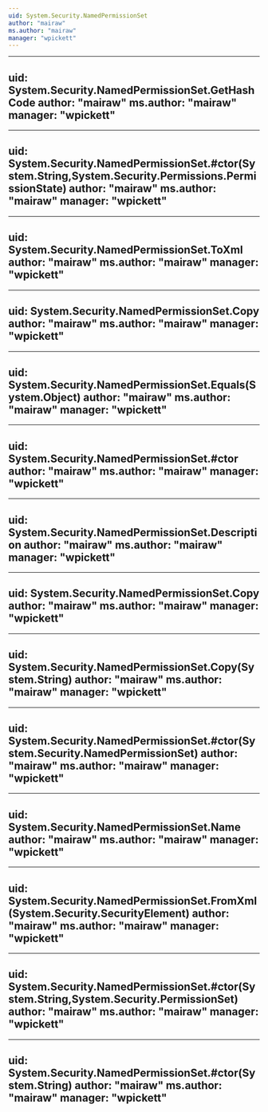 ```yaml
---
uid: System.Security.NamedPermissionSet
author: "mairaw"
ms.author: "mairaw"
manager: "wpickett"
---
```


---
uid: System.Security.NamedPermissionSet.GetHashCode
author: "mairaw"
ms.author: "mairaw"
manager: "wpickett"
---

---
uid: System.Security.NamedPermissionSet.#ctor(System.String,System.Security.Permissions.PermissionState)
author: "mairaw"
ms.author: "mairaw"
manager: "wpickett"
---

---
uid: System.Security.NamedPermissionSet.ToXml
author: "mairaw"
ms.author: "mairaw"
manager: "wpickett"
---

---
uid: System.Security.NamedPermissionSet.Copy
author: "mairaw"
ms.author: "mairaw"
manager: "wpickett"
---

---
uid: System.Security.NamedPermissionSet.Equals(System.Object)
author: "mairaw"
ms.author: "mairaw"
manager: "wpickett"
---

---
uid: System.Security.NamedPermissionSet.#ctor
author: "mairaw"
ms.author: "mairaw"
manager: "wpickett"
---

---
uid: System.Security.NamedPermissionSet.Description
author: "mairaw"
ms.author: "mairaw"
manager: "wpickett"
---

---
uid: System.Security.NamedPermissionSet.Copy
author: "mairaw"
ms.author: "mairaw"
manager: "wpickett"
---

---
uid: System.Security.NamedPermissionSet.Copy(System.String)
author: "mairaw"
ms.author: "mairaw"
manager: "wpickett"
---

---
uid: System.Security.NamedPermissionSet.#ctor(System.Security.NamedPermissionSet)
author: "mairaw"
ms.author: "mairaw"
manager: "wpickett"
---

---
uid: System.Security.NamedPermissionSet.Name
author: "mairaw"
ms.author: "mairaw"
manager: "wpickett"
---

---
uid: System.Security.NamedPermissionSet.FromXml(System.Security.SecurityElement)
author: "mairaw"
ms.author: "mairaw"
manager: "wpickett"
---

---
uid: System.Security.NamedPermissionSet.#ctor(System.String,System.Security.PermissionSet)
author: "mairaw"
ms.author: "mairaw"
manager: "wpickett"
---

---
uid: System.Security.NamedPermissionSet.#ctor(System.String)
author: "mairaw"
ms.author: "mairaw"
manager: "wpickett"
---
